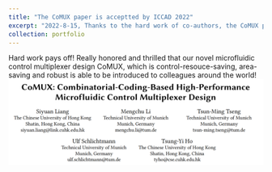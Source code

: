 ```yaml
---
title: "The CoMUX paper is acceptted by ICCAD 2022"
excerpt: "2022-8-15, Thanks to the hard work of co-authors, the CoMUX paper is finally accepted by ICCAD this year!<br/><img src='/images/iccad.png'>"
collection: portfolio
---
```


Hard work pays off! Really honored and thrilled that our novel microfluidic control multiplexer design CoMUX, which is control-resouce-saving, area-saving and robust is able to be introduced to colleagues around the world!
<br/><img src='/images/iccad.png'>

